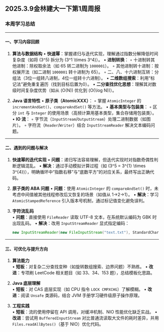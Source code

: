 ## **2025.3.9金林建大一下第1周周报**


### **本周学习总结**

---

#### **一、学习内容回顾**
1. **算法与数据结构** 
   • **快速幂**：掌握递归与迭代实现，理解通过指数分解降低时间复杂度（如将 \(3^5\) 拆分为 \(3^1 \times 3^4\)）。 
   • **进制转换**： 
     ◦ 十进制转其他进制：除权取余法（如 65 转二进制为 `1000001`）。 
     ◦ 其他进制转十进制：按权展开法（如二进制 `1000001` 转十进制为 65）。 
     ◦ 二、八、十六进制互转：分组法（3位一组转八进制，4位一组转十六进制）。 
   • **二维数组搜索**：利用“标记法”避免重复遍历（找到目标后置为0）。 
   • **二分查找优化思想**：理解其对数级时间复杂度优势（如从 \(O(N)\) 优化到 \(O(\log N)\)）。

2. **Java 语言特性** 
   • **原子类（AtomicXXX）**： 
     ◦ 掌握 `AtomicInteger` 的 `incrementAndGet()`、`compareAndSet()` 等方法。 
   • **基本类型与包装类**： 
     ◦ 区分 `int` 与 `Integer` 的使用场景（高频计算用基本类型，集合存储用包装类）。 
   • **IO 流**： 
     ◦ 字节流（`InputStream`/`OutputStream`）处理二进制数据（如图片）。 
     ◦ 字符流（`Reader`/`Writer`）结合 `InputStreamReader` 解决文本编码问题。  

---

#### **二、遇到的问题与解决**
1. **快速幂的迭代实现** 
   • **问题**：递归写法容易理解，但迭代实现时对指数奇偶性判断逻辑混乱。 
   • **解决**：通过手动模拟计算过程（如 \(3^5 = 3^{1} \times 3^{4}\)），明确循环中“指数右移”与“底数平方”的对应关系，最终写出正确代码。

2. **原子类的 ABA 问题** 
   • **问题**：使用 `AtomicInteger` 的 `compareAndSet()` 时，未考虑中间值被其他线程修改后又恢复的场景（如值从 1→2→1）。 
   • **解决**：学习 `AtomicStampedReference` 引入版本号机制，通过标记值变化避免误判。

3. **字符流乱码**  
   • **问题**：直接使用 `FileReader` 读取 UTF-8 文本，在系统默认编码为 GBK 时出现乱码。 
   • **解决**：改用 `InputStreamReader` 显式指定编码：  
   
     ```java
     new InputStreamReader(new FileInputStream("text.txt"), StandardCharsets.UTF_8)
     ```

---

#### **三、可优化与提升方向**
1. **算法能力**  
   • **短板**：对复杂二分查找变种（如旋转数组搜索、边界问题）不熟练。 
   • **改进**：专项刷 LeetCode 相关题目（如 33、34、153 题），总结模板化思路。

2. **Java 底层理解**  
   • **短板**：对 CAS 底层实现（如 CPU 指令 `LOCK CMPXCHG`）了解模糊。 
   • **改进**：阅读 `Unsafe` 类源码，结合 JVM 手册学习硬件级原子操作原理。

3. **工程实践**  
   • **短板**：流的使用停留在 API 调用，对缓冲机制、NIO 性能优化缺乏实战。 
   • **改进**：尝试用 `BufferedInputStream` 对比普通流读取大文件的耗时差异，并用 `Files.readAllBytes()`（基于 NIO）优化代码。

